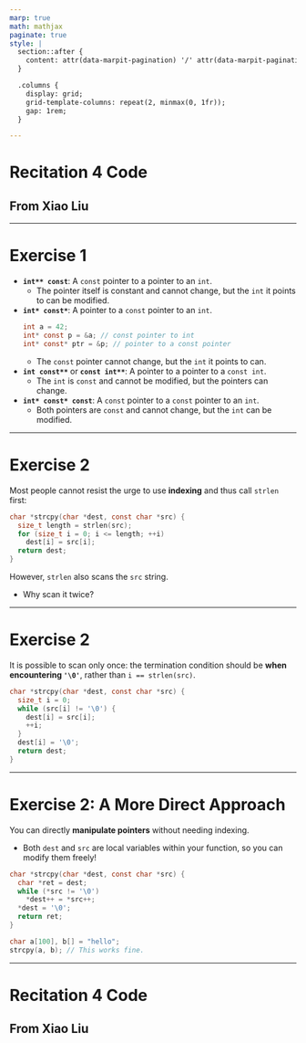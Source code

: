 ```yaml
---
marp: true
math: mathjax
paginate: true
style: |
  section::after {
    content: attr(data-marpit-pagination) '/' attr(data-marpit-pagination-total);
  }

  .columns {
    display: grid;
    grid-template-columns: repeat(2, minmax(0, 1fr));
    gap: 1rem;
  }

---
```


# Recitation 4 Code

## From Xiao Liu

---

# Exercise 1

- **`int** const`**: A `const` pointer to a pointer to an `int`.
  - The pointer itself is constant and cannot change, but the `int` it points to can be modified.
- **`int* const*`**: A pointer to a `const` pointer to an `int`.
  ```c
  int a = 42;
  int* const p = &a; // const pointer to int
  int* const* ptr = &p; // pointer to a const pointer
  ```
  - The `const` pointer cannot change, but the `int` it points to can.
- **`int const**`** or **`const int**`**: A pointer to a pointer to a `const int`.
  - The `int` is `const` and cannot be modified, but the pointers can change.
- **`int* const* const`**: A `const` pointer to a `const` pointer to an `int`.
  - Both pointers are `const` and cannot change, but the `int` can be modified.

---

# Exercise 2

Most people cannot resist the urge to use **indexing** and thus call `strlen` first:

```c
char *strcpy(char *dest, const char *src) {
  size_t length = strlen(src);
  for (size_t i = 0; i <= length; ++i)
    dest[i] = src[i];
  return dest;
}
```

However, `strlen` also scans the `src` string.
- Why scan it twice?

---

# Exercise 2

It is possible to scan only once: the termination condition should be **when encountering `'\0'`**, rather than `i == strlen(src)`.

```c
char *strcpy(char *dest, const char *src) {
  size_t i = 0;
  while (src[i] != '\0') {
    dest[i] = src[i];
    ++i;
  }
  dest[i] = '\0';
  return dest;
}
```

---

# Exercise 2: A More Direct Approach

You can directly **manipulate pointers** without needing indexing.

- Both `dest` and `src` are local variables within your function, so you can modify them freely!

```c
char *strcpy(char *dest, const char *src) {
  char *ret = dest;
  while (*src != '\0')
    *dest++ = *src++;
  *dest = '\0';
  return ret;
}
```

```c
char a[100], b[] = "hello";
strcpy(a, b); // This works fine.
```

---

# Recitation 4 Code

## From Xiao Liu